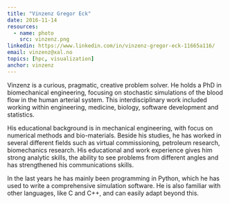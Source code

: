 ```yaml
---
title: "Vinzenz Gregor Eck"
date: 2016-11-14
resources:
  - name: photo
    src: vinzenz.png
linkedin: https://www.linkedin.com/in/vinzenz-gregor-eck-11665a116/
email: vinzenz@xal.no
topics: [hpc, visualization]
anchor: vinzenz
---
```


Vinzenz is a curious, pragmatic, creative problem solver. He holds a
PhD in biomechanical engineering, focusing on stochastic simulations
of the blood flow in the human arterial system. This interdisciplinary
work included working within engineering, medicine, biology, software
development and statistics.

<!--more-->

His educational background is in mechanical engineering, with focus on
numerical methods and bio-materials. Beside his studies, he has worked
in several different fields such as virtual commissioning, petroleum
research, biomechanics research. His educational and work experience
gives him strong analytic skills, the ability to see problems from
different angles and has strengthened his communications skills.

In the last years he has mainly been programming in Python, which he
has used to write a comprehensive simulation software. He is also
familiar with other languages, like C and C++, and can easily adapt
beyond this.
